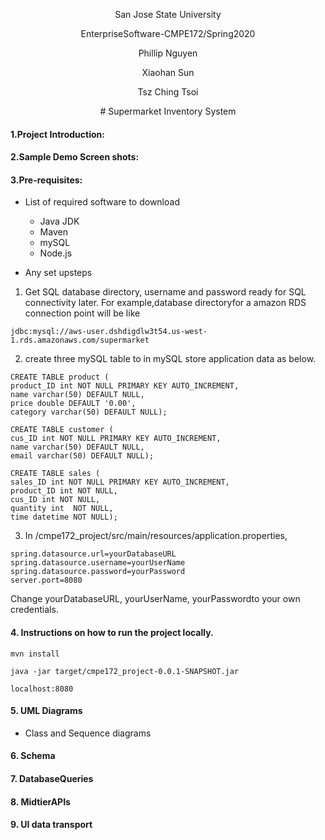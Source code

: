 <p align="center">San Jose State University</p>
<p align="center">EnterpriseSoftware-CMPE172/Spring2020

<p align="center"> Phillip Nguyen</p>
<p align="center">Xiaohan Sun</p>
<p align="center">Tsz Ching Tsoi</p>

<p align="center"> # Supermarket Inventory System</p>

#### **1.Project Introduction:**

#### **2.Sample Demo Screen shots:**

#### **3.Pre-requisites:**

 - List of required software to download
   - Java JDK
   - Maven
   - mySQL
   - Node.js

 - Any set upsteps
 
 1. Get SQL database directory, username and password ready for SQL connectivity later. 
For example,database directoryfor a amazon RDS connection point will be like
```
jdbc:mysql://aws-user.dshdigdlw3t54.us-west-1.rds.amazonaws.com/supermarket
```

 2. create three mySQL table to in mySQL store application data as below.
   
```
CREATE TABLE product (
product_ID int NOT NULL PRIMARY KEY AUTO_INCREMENT, 
name varchar(50) DEFAULT NULL,
price double DEFAULT '0.00', 
category varchar(50) DEFAULT NULL);

CREATE TABLE customer (
cus_ID int NOT NULL PRIMARY KEY AUTO_INCREMENT, 
name varchar(50) DEFAULT NULL,
email varchar(50) DEFAULT NULL);

CREATE TABLE sales (
sales_ID int NOT NULL PRIMARY KEY AUTO_INCREMENT, 
product_ID int NOT NULL,
cus_ID int NOT NULL,
quantity int  NOT NULL,
time datetime NOT NULL);
```
 3. In /cmpe172_project/src/main/resources/application.properties, 
```
spring.datasource.url=yourDatabaseURL
spring.datasource.username=yourUserName
spring.datasource.password=yourPassword
server.port=8080
```
 Change yourDatabaseURL, yourUserName, yourPasswordto your own credentials.

#### **4. Instructions on how to run the project locally.**

```mvn install```

```java -jar target/cmpe172_project-0.0.1-SNAPSHOT.jar```

```localhost:8080```

#### **5. UML Diagrams**
 - Class and Sequence diagrams

#### **6. Schema**

#### **7. DatabaseQueries**

#### **8. MidtierAPIs**

#### **9. UI data transport**
